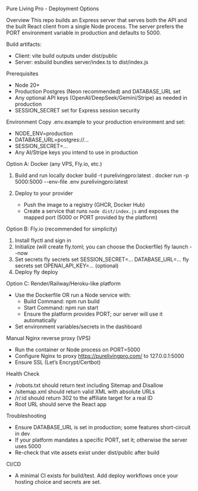 Pure Living Pro - Deployment Options

Overview
This repo builds an Express server that serves both the API and the built React client from a single Node process. The server prefers the PORT environment variable in production and defaults to 5000.

Build artifacts:
- Client: vite build outputs under dist/public
- Server: esbuild bundles server/index.ts to dist/index.js

Prerequisites
- Node 20+
- Production Postgres (Neon recommended) and DATABASE_URL set
- Any optional API keys (OpenAI/DeepSeek/Gemini/Stripe) as needed in production
- SESSION_SECRET set for Express session security

Environment
Copy .env.example to your production environment and set:
- NODE_ENV=production
- DATABASE_URL=postgres://...
- SESSION_SECRET=...
- Any AI/Stripe keys you intend to use in production

Option A: Docker (any VPS, Fly.io, etc.)
1) Build and run locally
   docker build -t purelivingpro:latest .
   docker run -p 5000:5000 --env-file .env purelivingpro:latest

2) Deploy to your provider
   - Push the image to a registry (GHCR, Docker Hub)
   - Create a service that runs `node dist/index.js` and exposes the mapped port (5000 or PORT provided by the platform)

Option B: Fly.io (recommended for simplicity)
1) Install flyctl and sign in
2) Initialize (will create fly.toml; you can choose the Dockerfile)
   fly launch --now
3) Set secrets
   fly secrets set SESSION_SECRET=... DATABASE_URL=...
   fly secrets set OPENAI_API_KEY=... (optional)
4) Deploy
   fly deploy

Option C: Render/Railway/Heroku-like platform
- Use the Dockerfile OR run a Node service with:
  - Build Command: npm run build
  - Start Command: npm run start
  - Ensure the platform provides PORT; our server will use it automatically
- Set environment variables/secrets in the dashboard

Manual Nginx reverse proxy (VPS)
- Run the container or Node process on PORT=5000
- Configure Nginx to proxy https://purelivingpro.com/ to 127.0.0.1:5000
- Ensure SSL (Let’s Encrypt/Certbot)

Health Check
- /robots.txt should return text including Sitemap and Disallow
- /sitemap.xml should return valid XML with absolute URLs
- /r/:id should return 302 to the affiliate target for a real ID
- Root URL should serve the React app

Troubleshooting
- Ensure DATABASE_URL is set in production; some features short-circuit in dev
- If your platform mandates a specific PORT, set it; otherwise the server uses 5000
- Re-check that vite assets exist under dist/public after build

CI/CD
- A minimal CI exists for build/test. Add deploy workflows once your hosting choice and secrets are set.
